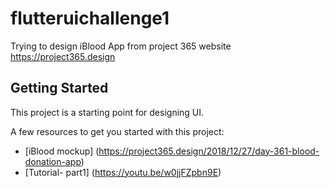# flutteruichallenge1

Trying to design iBlood App from project 365 website https://project365.design

## Getting Started

This project is a starting point for designing UI.

A few resources to get you started with this project:

- [iBlood mockup] (https://project365.design/2018/12/27/day-361-blood-donation-app)
- [Tutorial- part1] (https://youtu.be/w0jjFZpbn9E)

